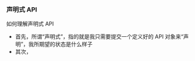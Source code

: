 ### 声明式 API



如何理解声明式 API

- 首先，所谓“声明式”，指的就是我只需要提交一个定义好的 API 对象来“声明”，我所期望的状态是什么样子
- 其次，


























